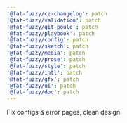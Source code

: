 ```yaml
---
'@fat-fuzzy/cz-changelog': patch
'@fat-fuzzy/validation': patch
'@fat-fuzzy/git-poule': patch
'@fat-fuzzy/playbook': patch
'@fat-fuzzy/config': patch
'@fat-fuzzy/sketch': patch
'@fat-fuzzy/media': patch
'@fat-fuzzy/prose': patch
'@fat-fuzzy/style': patch
'@fat-fuzzy/intl': patch
'@fat-fuzzy/gfx': patch
'@fat-fuzzy/ui': patch
'@fat-fuzzy/doc': patch
---
```


Fix configs & error pages, clean design
